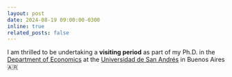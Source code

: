 ```yaml
---
layout: post
date: 2024-08-19 09:00:00-0300
inline: true
related_posts: false
---
```


I am thrilled to be undertaking a <b>visiting period</b> as part of my Ph.D. in the [Department of Economics](https://udesa.edu.ar/departamento-de-economia) at the [Universidad de San Andrés](https://udesa.edu.ar) in Buenos Aires 🇦🇷
